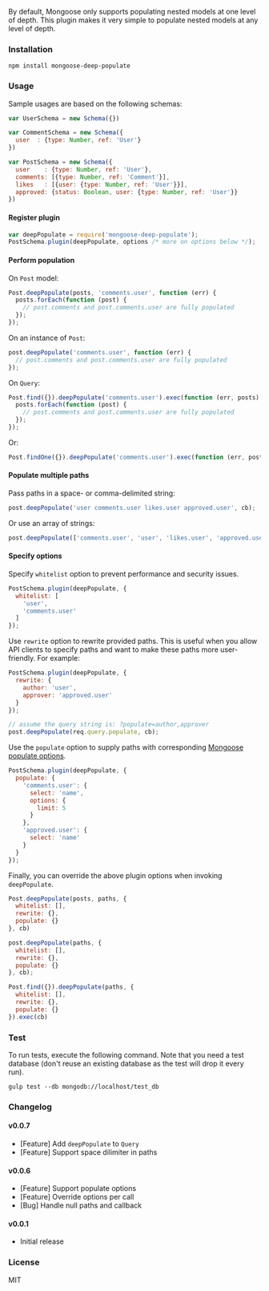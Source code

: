 By default, Mongoose only supports populating nested models at one level of depth. This plugin makes it very simple to populate nested models at any level of depth.

### Installation
```
npm install mongoose-deep-populate
```

### Usage

Sample usages are based on the following schemas:

```javascript
var UserSchema = new Schema({})

var CommentSchema = new Schema({
  user  : {type: Number, ref: 'User'}
})

var PostSchema = new Schema({
  user    : {type: Number, ref: 'User'},
  comments: [{type: Number, ref: 'Comment'}],
  likes   : [{user: {type: Number, ref: 'User'}}],
  approved: {status: Boolean, user: {type: Number, ref: 'User'}} 
})
```

#### Register plugin

```javascript
var deepPopulate = require('mongoose-deep-populate');
PostSchema.plugin(deepPopulate, options /* more on options below */);
```

#### Perform population

On `Post` model:

```javascript
Post.deepPopulate(posts, 'comments.user', function (err) {
  posts.forEach(function (post) {
    // post.comments and post.comments.user are fully populated
  });
});
```

On an instance of `Post`:

```javascript
post.deepPopulate('comments.user', function (err) {
  // post.comments and post.comments.user are fully populated
});
```

On `Query`:

```javascript
Post.find({}).deepPopulate('comments.user').exec(function (err, posts) {
  posts.forEach(function (post) {
    // post.comments and post.comments.user are fully populated
  });
});
```

Or:

```javascript
Post.findOne({}).deepPopulate('comments.user').exec(function (err, post) { ... });
```


#### Populate multiple paths

Pass paths in a space- or comma-delimited string:

```javascript
post.deepPopulate('user comments.user likes.user approved.user', cb);
```
Or use an array of strings:

```javascript
post.deepPopulate(['comments.user', 'user', 'likes.user', 'approved.user'], cb);
```

#### Specify options

Specify `whitelist` option to prevent performance and security issues.

```javascript
PostSchema.plugin(deepPopulate, {
  whitelist: [
    'user',
    'comments.user' 
  ]
});
```

Use `rewrite` option to rewrite provided paths. This is useful when you allow API clients to specify paths and want to make these paths more user-friendly. For example:

```javascript
PostSchema.plugin(deepPopulate, {
  rewrite: {
    author: 'user',
    approver: 'approved.user'
  }
});

// assume the query string is: ?populate=author,approver
post.deepPopulate(req.query.populate, cb);  
```

Use the `populate` option to supply paths with corresponding [Mongoose populate options](http://mongoosejs.com/docs/api.html#model_Model.populate).

```javascript
PostSchema.plugin(deepPopulate, {
  populate: {
    'comments.user': {
      select: 'name',
      options: {
        limit: 5
      }
    },
    'approved.user': {
      select: 'name'
    }
  }
});
```

Finally, you can override the above plugin options when invoking `deepPopulate`.
 
```javascript
Post.deepPopulate(posts, paths, {
  whitelist: [],
  rewrite: {},
  populate: {}
}, cb)

post.deepPopulate(paths, {
  whitelist: [],
  rewrite: {},
  populate: {}
}, cb);

Post.find({}).deepPopulate(paths, {
  whitelist: [],
  rewrite: {},
  populate: {}
}).exec(cb)
```


### Test

To run tests, execute the following command. Note that you need a test database (don't reuse an existing database as the test will drop it every run).

```
gulp test --db mongodb://localhost/test_db
```

### Changelog

#### v0.0.7

* [Feature] Add `deepPopulate` to `Query`
* [Feature] Support space dilimiter in paths

#### v0.0.6

* [Feature] Support populate options
* [Feature] Override options per call
* [Bug] Handle null paths and callback

#### v0.0.1

* Initial release


### License

MIT
